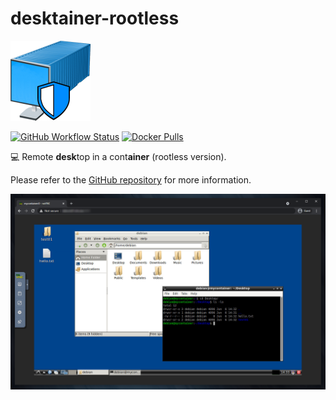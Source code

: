 # desktainer-rootless

![icon](https://raw.githubusercontent.com/dmotte/desktainer-rootless/main/icon-128.png)

[![GitHub Workflow Status](https://img.shields.io/github/workflow/status/dmotte/desktainer-rootless/release?logo=github&style=flat-square)](https://github.com/dmotte/desktainer-rootless/actions)
[![Docker Pulls](https://img.shields.io/docker/pulls/dmotte/desktainer-rootless?logo=docker&style=flat-square)](https://hub.docker.com/r/dmotte/desktainer-rootless)

&#128187; Remote **desk**top in a cont**ainer** (rootless version).

Please refer to the [GitHub repository](https://github.com/dmotte/desktainer-rootless) for more information.

![Screenshot](https://raw.githubusercontent.com/dmotte/desktainer-rootless/main/screen-01.png)
